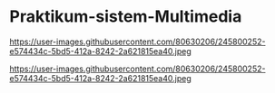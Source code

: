 # Praktikum-sistem-Multimedia

https://user-images.githubusercontent.com/80630206/245800252-e574434c-5bd5-412a-8242-2a621815ea40.jpeg

https://user-images.githubusercontent.com/80630206/245800252-e574434c-5bd5-412a-8242-2a621815ea40.jpeg
